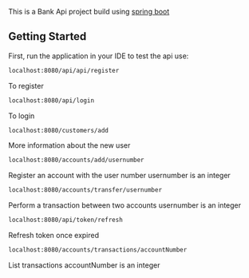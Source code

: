 This is a Bank Api project build using [spring boot]()
## Getting Started

First, run the application in your IDE to test the api use:

```bash
localhost:8080/api/api/register
```
To register  

```bash
localhost:8080/api/login
```
To login

```bash
localhost:8080/customers/add
```
More information about the new user

```bash
localhost:8080/accounts/add/usernumber
```
Register an account with the user number usernumber is an integer

```bash
localhost:8080/accounts/transfer/usernumber
```
Perform a transaction between two accounts usernumber is an integer

```bash
localhost:8080/api/token/refresh
```
Refresh token once expired

```bash
localhost:8080/accounts/transactions/accountNumber
```
List transactions accountNumber is an integer